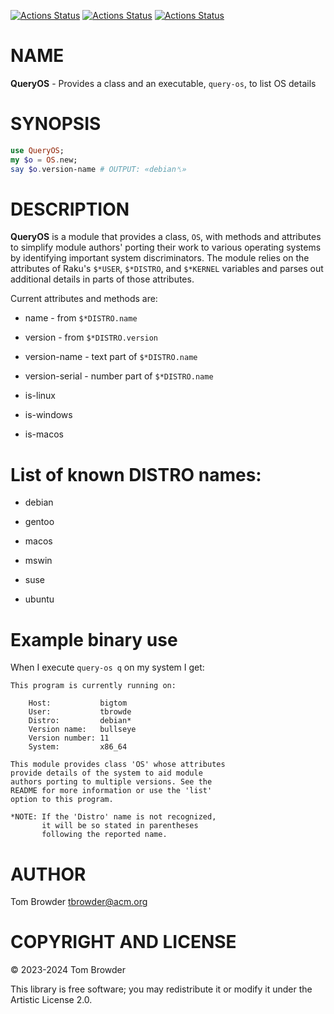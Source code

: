 [![Actions Status](https://github.com/tbrowder/QueryOS/actions/workflows/linux.yml/badge.svg)](https://github.com/tbrowder/QueryOS/actions) [![Actions Status](https://github.com/tbrowder/QueryOS/actions/workflows/macos.yml/badge.svg)](https://github.com/tbrowder/QueryOS/actions) [![Actions Status](https://github.com/tbrowder/QueryOS/actions/workflows/windows.yml/badge.svg)](https://github.com/tbrowder/QueryOS/actions)

NAME
====

**QueryOS** - Provides a class and an executable, `query-os`, to list OS details

SYNOPSIS
========

```raku
use QueryOS;
my $o = OS.new;
say $o.version-name # OUTPUT: «debian␤»
```

DESCRIPTION
===========

**QueryOS** is a module that provides a class, `OS`, with methods and attributes to simplify module authors' porting their work to various operating systems by identifying important system discriminators. The module relies on the attributes of Raku's `$*USER`, `$*DISTRO`, and `$*KERNEL` variables and parses out additional details in parts of those attributes.

Current attributes and methods are:

  * name - from `$*DISTRO.name`

  * version - from `$*DISTRO.version`

  * version-name - text part of `$*DISTRO.name`

  * version-serial - number part of `$*DISTRO.name`

  * is-linux

  * is-windows

  * is-macos

List of known DISTRO names:
===========================

  * debian

  * gentoo

  * macos

  * mswin

  * suse

  * ubuntu

Example binary use
==================

When I execute `query-os q` on my system I get:

    This program is currently running on:

        Host:           bigtom
        User:           tbrowde
        Distro:         debian*
        Version name:   bullseye
        Version number: 11
        System:         x86_64

    This module provides class 'OS' whose attributes
    provide details of the system to aid module
    authors porting to multiple versions. See the
    README for more information or use the 'list'
    option to this program.

    *NOTE: If the 'Distro' name is not recognized,
           it will be so stated in parentheses
           following the reported name.

AUTHOR
======

Tom Browder <tbrowder@acm.org>

COPYRIGHT AND LICENSE
=====================

© 2023-2024 Tom Browder

This library is free software; you may redistribute it or modify it under the Artistic License 2.0.

